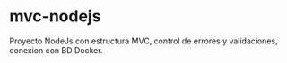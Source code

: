 # mvc-nodejs

Proyecto NodeJs con estructura MVC, control de errores y validaciones, conexion con BD Docker.
